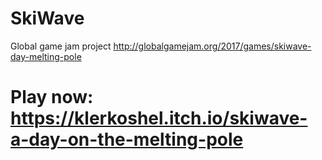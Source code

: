 # SkiWave
Global game jam project
http://globalgamejam.org/2017/games/skiwave-day-melting-pole

# Play now: https://klerkoshel.itch.io/skiwave-a-day-on-the-melting-pole
